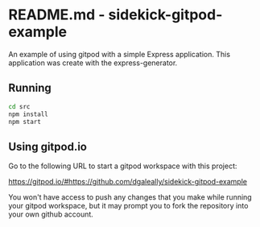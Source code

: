 # README.md - sidekick-gitpod-example

An example of using gitpod with a simple Express application.  This application was create with the express-generator.

## Running

```bash
cd src
npm install
npm start
```

## Using gitpod.io

Go to the following URL to start a gitpod workspace with this project:

https://gitpod.io/#https://github.com/dgaleally/sidekick-gitpod-example

You won't have access to push any changes that you make while running your gitpod workspace, but it may prompt you to fork the repository into your own github account.


